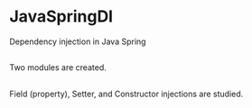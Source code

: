 # JavaSpringDI
Dependency injection in Java Spring
##
Two modules are created.
##
Field (property), Setter, and Constructor injections are studied.

